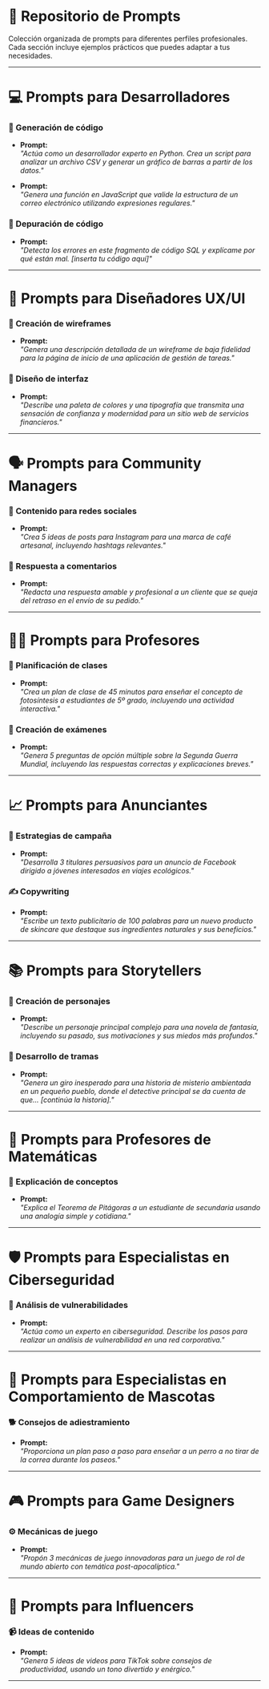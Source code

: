 # 📂 Repositorio de Prompts

Colección organizada de prompts para diferentes perfiles profesionales.  
Cada sección incluye ejemplos prácticos que puedes adaptar a tus necesidades.  

---

# 💻 Prompts para Desarrolladores

### 🧩 Generación de código
- **Prompt:**  
  *"Actúa como un desarrollador experto en Python. Crea un script para analizar un archivo CSV y generar un gráfico de barras a partir de los datos."*

- **Prompt:**  
  *"Genera una función en JavaScript que valide la estructura de un correo electrónico utilizando expresiones regulares."*

### 🐞 Depuración de código
- **Prompt:**  
  *"Detecta los errores en este fragmento de código SQL y explícame por qué están mal. [inserta tu código aquí]"*  

---

# 🎨 Prompts para Diseñadores UX/UI

### 📐 Creación de wireframes
- **Prompt:**  
  *"Genera una descripción detallada de un wireframe de baja fidelidad para la página de inicio de una aplicación de gestión de tareas."*

### 🎨 Diseño de interfaz
- **Prompt:**  
  *"Describe una paleta de colores y una tipografía que transmita una sensación de confianza y modernidad para un sitio web de servicios financieros."*

---

# 🗣️ Prompts para Community Managers

### 📱 Contenido para redes sociales
- **Prompt:**  
  *"Crea 5 ideas de posts para Instagram para una marca de café artesanal, incluyendo hashtags relevantes."*

### 💬 Respuesta a comentarios
- **Prompt:**  
  *"Redacta una respuesta amable y profesional a un cliente que se queja del retraso en el envío de su pedido."*

---

# 👩‍🏫 Prompts para Profesores

### 📘 Planificación de clases
- **Prompt:**  
  *"Crea un plan de clase de 45 minutos para enseñar el concepto de fotosíntesis a estudiantes de 5º grado, incluyendo una actividad interactiva."*

### 📝 Creación de exámenes
- **Prompt:**  
  *"Genera 5 preguntas de opción múltiple sobre la Segunda Guerra Mundial, incluyendo las respuestas correctas y explicaciones breves."*

---

# 📈 Prompts para Anunciantes

### 🎯 Estrategias de campaña
- **Prompt:**  
  *"Desarrolla 3 titulares persuasivos para un anuncio de Facebook dirigido a jóvenes interesados en viajes ecológicos."*

### ✍️ Copywriting
- **Prompt:**  
  *"Escribe un texto publicitario de 100 palabras para un nuevo producto de skincare que destaque sus ingredientes naturales y sus beneficios."*

---

# 📚 Prompts para Storytellers

### 🧙 Creación de personajes
- **Prompt:**  
  *"Describe un personaje principal complejo para una novela de fantasía, incluyendo su pasado, sus motivaciones y sus miedos más profundos."*

### 🔀 Desarrollo de tramas
- **Prompt:**  
  *"Genera un giro inesperado para una historia de misterio ambientada en un pequeño pueblo, donde el detective principal se da cuenta de que... [continúa la historia]."*

---

# 🔢 Prompts para Profesores de Matemáticas

### 📏 Explicación de conceptos
- **Prompt:**  
  *"Explica el Teorema de Pitágoras a un estudiante de secundaria usando una analogía simple y cotidiana."*

---

# 🛡️ Prompts para Especialistas en Ciberseguridad

### 🧪 Análisis de vulnerabilidades
- **Prompt:**  
  *"Actúa como un experto en ciberseguridad. Describe los pasos para realizar un análisis de vulnerabilidad en una red corporativa."*

---

# 🐾 Prompts para Especialistas en Comportamiento de Mascotas

### 🐕 Consejos de adiestramiento
- **Prompt:**  
  *"Proporciona un plan paso a paso para enseñar a un perro a no tirar de la correa durante los paseos."*

---

# 🎮 Prompts para Game Designers

### ⚙️ Mecánicas de juego
- **Prompt:**  
  *"Propón 3 mecánicas de juego innovadoras para un juego de rol de mundo abierto con temática post-apocalíptica."*

---

# 🤳 Prompts para Influencers

### 📹 Ideas de contenido
- **Prompt:**  
  *"Genera 5 ideas de videos para TikTok sobre consejos de productividad, usando un tono divertido y enérgico."*

---
